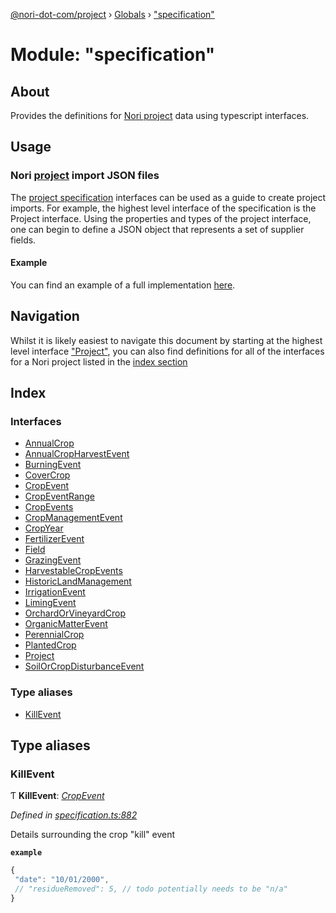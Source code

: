 [@nori-dot-com/project](../README.md) › [Globals](../globals.md) › ["specification"](_specification_.md)

# Module: "specification"

## About

Provides the definitions for [Nori project](../interfaces/_specification_.project.md) data using typescript interfaces.

## Usage

### Nori [project](../interfaces/_specification_.project.md) import JSON files

The [project specification](../interfaces/_specification_.project.md) interfaces can be used as a guide to create project imports.
For example, the highest level interface of the specification is the Project interface. Using the properties and types of the project interface, one can begin to define a JSON object that represents a set of supplier fields.

#### Example

You can find an example of a full implementation [here](../../example/example2.json).

## Navigation

Whilst it is likely easiest to navigate this document by starting at the highest level interface ["Project"](../interfaces/_specification_.project.md), you can also find definitions for all of the interfaces for a Nori project listed in the [index section](#index)

## Index

### Interfaces

* [AnnualCrop](../interfaces/_specification_.annualcrop.md)
* [AnnualCropHarvestEvent](../interfaces/_specification_.annualcropharvestevent.md)
* [BurningEvent](../interfaces/_specification_.burningevent.md)
* [CoverCrop](../interfaces/_specification_.covercrop.md)
* [CropEvent](../interfaces/_specification_.cropevent.md)
* [CropEventRange](../interfaces/_specification_.cropeventrange.md)
* [CropEvents](../interfaces/_specification_.cropevents.md)
* [CropManagementEvent](../interfaces/_specification_.cropmanagementevent.md)
* [CropYear](../interfaces/_specification_.cropyear.md)
* [FertilizerEvent](../interfaces/_specification_.fertilizerevent.md)
* [Field](../interfaces/_specification_.field.md)
* [GrazingEvent](../interfaces/_specification_.grazingevent.md)
* [HarvestableCropEvents](../interfaces/_specification_.harvestablecropevents.md)
* [HistoricLandManagement](../interfaces/_specification_.historiclandmanagement.md)
* [IrrigationEvent](../interfaces/_specification_.irrigationevent.md)
* [LimingEvent](../interfaces/_specification_.limingevent.md)
* [OrchardOrVineyardCrop](../interfaces/_specification_.orchardorvineyardcrop.md)
* [OrganicMatterEvent](../interfaces/_specification_.organicmatterevent.md)
* [PerennialCrop](../interfaces/_specification_.perennialcrop.md)
* [PlantedCrop](../interfaces/_specification_.plantedcrop.md)
* [Project](../interfaces/_specification_.project.md)
* [SoilOrCropDisturbanceEvent](../interfaces/_specification_.soilorcropdisturbanceevent.md)

### Type aliases

* [KillEvent](_specification_.md#killevent)

## Type aliases

###  KillEvent

Ƭ **KillEvent**: *[CropEvent](../interfaces/_specification_.cropevent.md)*

*Defined in [specification.ts:882](https://github.com/nori-dot-eco/nori-dot-com/blob/de97c4c/packages/project/src/specification.ts#L882)*

Details surrounding the crop "kill" event

**`example`** 

```js
{
 "date": "10/01/2000",
 // "residueRemoved": 5, // todo potentially needs to be "n/a"
}
```
